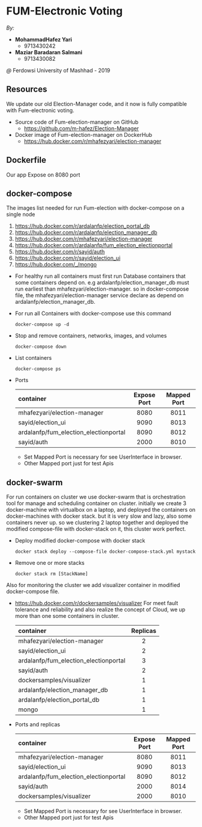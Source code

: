 # FUM-Electronic Voting
<i>By:</i>
   - <b>MohammadHafez Yari</b>
     - 9713430242 
   - <b>Maziar Baradaran Salmani</b>
     - 9713430082
     
<i>@</i> Ferdowsi University of Mashhad - 2019   
## Resources
We update our old Election-Manager code, and it now is fully compatible with 
Fum-electronic voting.
  - Source code of Fum-election-manager on GitHub
    - https://github.com/m-hafez/Election-Manager
  - Docker image of Fum-election-manager on DockerHub
    - https://hub.docker.com/r/mhafezyari/election-manager
## Dockerfile    
Our app Expose on 8080 port
## docker-compose
The images list needed for run Fum-election with docker-compose on a single node
1. https://hub.docker.com/r/ardalanfp/election_portal_db
2. https://hub.docker.com/r/ardalanfp/election_manager_db
3. https://hub.docker.com/r/mhafezyari/election-manager
4. https://hub.docker.com/r/ardalanfp/fum_election_electionportal
5. https://hub.docker.com/r/sayid/auth
6. https://hub.docker.com/r/sayid/election_ui
7. https://hub.docker.com/_/mongo
- For healthy run all containers must first run Database containers that some containers depend on. 
e.g ardalanfp/election_manager_db must run earliest than mhafezyari/election-manager.
so in docker-compose file, the mhafezyari/election-manager service declare as depend on ardalanfp/election_manager_db.
- For run all Containers with docker-compose use this command
    ```
    docker-compose up -d
    ```   
- Stop and remove containers, networks, images, and volumes  
    ```
    docker-compose down
    ```        
- List containers  
    ```
    docker-compose ps
    ```            
 - Ports
 
     | container| Expose Port |   Mapped Port     |
     | :---------| :--------: |:-----:|
     | mhafezyari/election-manager| 8080 |  8011   |
     | sayid/election_ui| 9090  |   8013  |
     | ardalanfp/fum_election_electionportal | 8090  |  8012   |
     | sayid/auth|2000   |  8010   |
   - Set Mapped Port is necessary for see UserInterface in browser. 
   - Other Mapped port just for test Apis
## docker-swarm
For run containers on cluster we use docker-swarm that is orchestration tool for 
manage and scheduling container on cluster.
initially we create 3 docker-machine with virtualbox on a laptop, and deployed the containers on 
docker-machines with docker stack. but it is very slow and lazy, also some containers never up.
so we clustering 2 laptop together and deployed the modified compose-file with 
docker-stack on it, this cluster work perfect.
- Deploy modified docker-compose with docker stack
    ```
    docker stack deploy --compose-file docker-compose-stack.yml mystack
    ```    
- Remove one or more stacks  
    ```
    docker stack rm [StackName]
    ```   
Also for monitoring the cluster we add visualizer container in modified docker-compose file.    
- https://hub.docker.com/r/dockersamples/visualizer
For meet fault tolerance and reliability and also realize the concept of Cloud, we up more than one some containers in cluster.

     | container|  Replicas |   
     | :--------- | :-------:|
     | mhafezyari/election-manager| 2 |  
     | sayid/election_ui| 2  |  
     | ardalanfp/fum_election_electionportal | 3  | 
     | sayid/auth|2   |  
     | dockersamples/visualizer|1   |
     | ardalanfp/election_manager_db|1   |
     | ardalanfp/election_portal_db|1   |
     | mongo|1   |
- Ports and replicas
 
     | container| Expose Port |   Mapped Port     |
     | :---------| :--------: |:-----:|
     | mhafezyari/election-manager| 8080 |  8011   |
     | sayid/election_ui| 9090  |   8013  |
     | ardalanfp/fum_election_electionportal | 8090  |  8012   |
     | sayid/auth|2000   |  8014   |
     | dockersamples/visualizer|2000   |  8010   |
   - Set Mapped Port is necessary for see UserInterface in browser. 
   - Other Mapped port just for test Apis  

